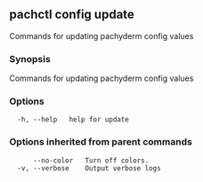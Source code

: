 ## pachctl config update

Commands for updating pachyderm config values

### Synopsis

Commands for updating pachyderm config values

### Options

```
  -h, --help   help for update
```

### Options inherited from parent commands

```
      --no-color   Turn off colors.
  -v, --verbose    Output verbose logs
```
